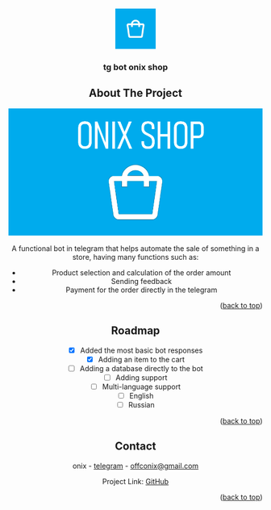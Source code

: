 <!-- Improved compatibility of back to top link: See: https://github.com/othneildrew/Best-README-Template/pull/73 -->
<a id="readme-top"></a>
<!--
*** Thanks for checking out the Best-README-Template. If you have a suggestion
*** that would make this better, please fork the repo and create a pull request
*** or simply open an issue with the tag "enhancement".
*** Don't forget to give the project a star!
*** Thanks again! Now go create something AMAZING! :D
-->



<!-- PROJECT SHIELDS -->
<!--
*** I'm using markdown "reference style" links for readability.
*** Reference links are enclosed in brackets [ ] instead of parentheses ( ).
*** See the bottom of this document for the declaration of the reference variables
*** for contributors-url, forks-url, etc. This is an optional, concise syntax you may use.
*** https://www.markdownguide.org/basic-syntax/#reference-style-links
-->



<!-- PROJECT LOGO -->
<br />
<div align="center">
  <a href="https://github.com/oonixxxxx/ONIX.SHOP/blob/main/assets/photo/tg_shop_icon.png">
    <img src="assets/photo/tg_shop_icon.png" alt="Logo" width="80" height="80">
  </a>

  <h3 align="center">tg bot onix shop</h3>



<!-- ABOUT THE PROJECT -->
## About The Project

![![Product Name Screen Shot][product-screenshot]](https://github.com/oonixxxxx/ONIX.SHOP/blob/main/assets/photo/tg_shop_banner.png)

A functional bot in telegram that helps automate the sale of something in a store, having many functions
such as:

* Product selection and calculation of the order amount
* Sending feedback
* Payment for the order directly in the telegram

<p align="right">(<a href="#readme-top">back to top</a>)</p>


<!-- ROADMAP -->
## Roadmap

- [x] Added the most basic bot responses
- [x] Adding an item to the cart
- [ ] Adding a database directly to the bot
- [ ] Adding support
- [ ] Multi-language support
 - [ ] English
 - [ ] Russian

<p align="right">(<a href="#readme-top">back to top</a>)</p>


<!-- CONTACT -->
## Contact

onix - [telegram](https://t.me/onixexe) - offconix@gmail.com

Project Link: [GitHub](https://github.com/oonixxxxx/notepad/tree/main?tab=readme-ov-file#readme-top)

<p align="right">(<a href="#readme-top">back to top</a>)</p>